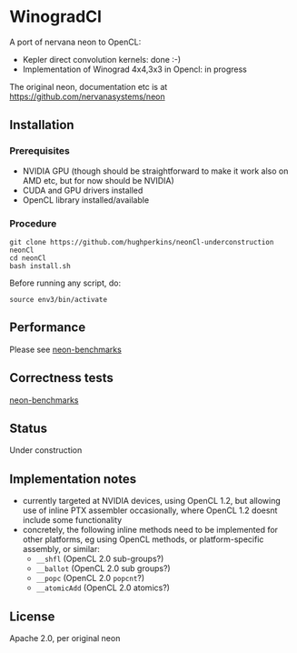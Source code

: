# WinogradCl

A port of nervana neon to OpenCL:
- Kepler direct convolution kernels: done :-)
- Implementation of Winograd 4x4,3x3 in Opencl: in progress

The original neon, documentation etc is at https://github.com/nervanasystems/neon

## Installation

### Prerequisites

* NVIDIA GPU (though should be straightforward to make it work also on AMD etc, but for now should be
NVIDIA)
* CUDA and GPU drivers installed
* OpenCL library installed/available

### Procedure

```
git clone https://github.com/hughperkins/neonCl-underconstruction neonCl
cd neonCl
bash install.sh
```
Before running any script, do:
```
source env3/bin/activate
```

## Performance

Please see [neon-benchmarks](https://github.com/hughperkins/neon-benchmarks/blob/master/results/vgga_summary.md)

## Correctness tests

[neon-benchmarks](https://github.com/hughperkins/neon-benchmarks/blob/master/results/vgga_summary.md)

## Status

Under construction

## Implementation notes

* currently targeted at NVIDIA devices, using OpenCL 1.2, but allowing use of inline PTX assembler
occasionally, where OpenCL 1.2 doesnt include some functionality
* concretely, the following inline methods need to be implemented for other platforms, eg using OpenCL
methods, or platform-specific assembly, or similar:
  * `__shfl`  (OpenCL 2.0 sub-groups?)
  * `__ballot` (OpenCL 2.0 sub groups?)
  * `__popc` (OpenCL 2.0 `popcnt`?)
  * `__atomicAdd` (OpenCL 2.0 atomics?)

## License

Apache 2.0, per original neon


